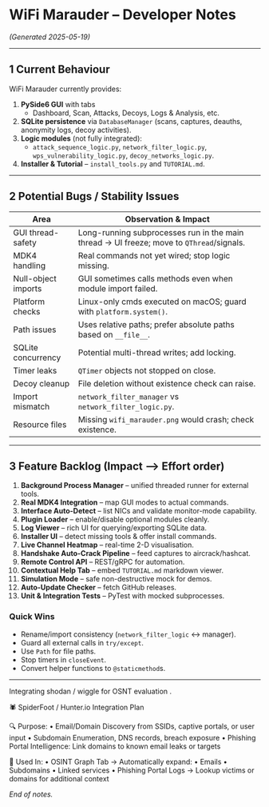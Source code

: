 # WiFi Marauder – Developer Notes

*(Generated 2025-05-19)*

---

## 1  Current Behaviour

WiFi Marauder currently provides:

1. **PySide6 GUI** with tabs
   - Dashboard, Scan, Attacks, Decoys, Logs & Analysis, etc.
2. **SQLite persistence** via `DatabaseManager` (scans, captures, deauths, anonymity logs, decoy activities).
3. **Logic modules** (not fully integrated):
   - `attack_sequence_logic.py`, `network_filter_logic.py`, `wps_vulnerability_logic.py`, `decoy_networks_logic.py`.
4. **Installer & Tutorial** – `install_tools.py` and `TUTORIAL.md`.

---

## 2  Potential Bugs / Stability Issues

| Area | Observation & Impact |
|------|----------------------|
| GUI thread-safety | Long-running subprocesses run in the main thread → UI freeze; move to `QThread`/signals. |
| MDK4 handling | Real commands not yet wired; stop logic missing. |
| Null-object imports | GUI sometimes calls methods even when module import failed. |
| Platform checks | Linux-only cmds executed on macOS; guard with `platform.system()`. |
| Path issues | Uses relative paths; prefer absolute paths based on `__file__`. |
| SQLite concurrency | Potential multi-thread writes; add locking. |
| Timer leaks | `QTimer` objects not stopped on close. |
| Decoy cleanup | File deletion without existence check can raise. |
| Import mismatch | `network_filter_manager` vs `network_filter_logic.py`. |
| Resource files | Missing `wifi_marauder.png` would crash; check existence. |

---

## 3  Feature Backlog (Impact ⟶ Effort order)

1. **Background Process Manager** – unified threaded runner for external tools.
2. **Real MDK4 Integration** – map GUI modes to actual commands.
3. **Interface Auto-Detect** – list NICs and validate monitor-mode capability.
4. **Plugin Loader** – enable/disable optional modules cleanly.
5. **Log Viewer** – rich UI for querying/exporting SQLite data.
6. **Installer UI** – detect missing tools & offer install commands.
7. **Live Channel Heatmap** – real-time 2-D visualisation.
8. **Handshake Auto-Crack Pipeline** – feed captures to aircrack/hashcat.
9. **Remote Control API** – REST/gRPC for automation.
10. **Contextual Help Tab** – embed `TUTORIAL.md` markdown viewer.
11. **Simulation Mode** – safe non-destructive mock for demos.
12. **Auto-Update Checker** – fetch GitHub releases.
13. **Unit & Integration Tests** – PyTest with mocked subprocesses.

### Quick Wins
- Rename/import consistency (`network_filter_logic` ↔ manager).
- Guard all external calls in `try/except`.  
- Use `Path` for file paths.  
- Stop timers in `closeEvent`.  
- Convert helper functions to `@staticmethod`s.

---

Integrating shodan / wiggle for OSNT evaluation . 

🕷️ SpiderFoot / Hunter.io Integration Plan

🔍 Purpose:
	•	Email/Domain Discovery from SSIDs, captive portals, or user input
	•	Subdomain Enumeration, DNS records, breach exposure
	•	Phishing Portal Intelligence: Link domains to known email leaks or targets

🧠 Used In:
	•	OSINT Graph Tab → Automatically expand:
	•	Emails
	•	Subdomains
	•	Linked services
	•	Phishing Portal Logs → Lookup victims or domains for additional context



*End of notes.*